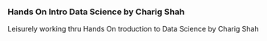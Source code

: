 ### Hands On Intro Data Science by Charig Shah
Leisurely working thru Hands On troduction to Data Science by Charig Shah
